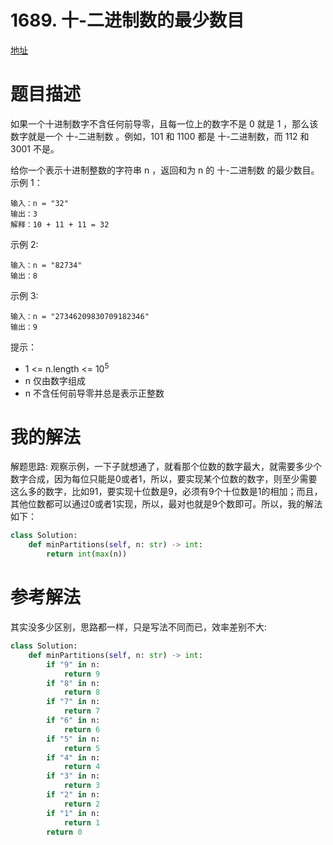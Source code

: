 # 1689. 十-二进制数的最少数目
[地址](https://leetcode-cn.com/problems/partitioning-into-minimum-number-of-deci-binary-numbers/)

# 题目描述

如果一个十进制数字不含任何前导零，且每一位上的数字不是 0 就是 1 ，那么该数字就是一个 十-二进制数 。例如，101 和 1100 都是 十-二进制数，而 112 和 3001 不是。

给你一个表示十进制整数的字符串 n ，返回和为 n 的 十-二进制数 的最少数目。
示例 1：
```
输入：n = "32"
输出：3
解释：10 + 11 + 11 = 32

```
示例 2:
```
输入：n = "82734"
输出：8

```
示例 3:
```
输入：n = "27346209830709182346"
输出：9

```
提示：
- 1 <= n.length <= $10^5$
- n 仅由数字组成
- n 不含任何前导零并总是表示正整数


# 我的解法
解题思路:
观察示例，一下子就想通了，就看那个位数的数字最大，就需要多少个数字合成，因为每位只能是0或者1，所以，要实现某个位数的数字，则至少需要这么多的数字，比如91，要实现十位数是9，必须有9个十位数是1的相加；而且，其他位数都可以通过0或者1实现，所以，最对也就是9个数即可。所以，我的解法如下：
```python
class Solution:
    def minPartitions(self, n: str) -> int:
        return int(max(n))
```

# 参考解法
其实没多少区别，思路都一样，只是写法不同而已，效率差别不大:
```python
class Solution:
    def minPartitions(self, n: str) -> int:
        if "9" in n:
            return 9
        if "8" in n:
            return 8
        if "7" in n:
            return 7
        if "6" in n:
            return 6
        if "5" in n:
            return 5
        if "4" in n:
            return 4
        if "3" in n:
            return 3
        if "2" in n:
            return 2
        if "1" in n:
            return 1
        return 0

```